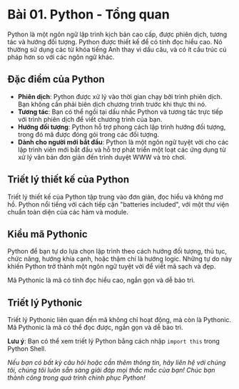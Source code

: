 # Bài 01. Python - Tổng quan

Python là một ngôn ngữ lập trình kịch bản cao cấp, được phiên dịch, tương tác và hướng đối tượng. Python được thiết kế để có tính đọc hiểu cao. Nó thường sử dụng các từ khóa tiếng Anh thay vì dấu câu, và có ít cấu trúc cú pháp hơn so với các ngôn ngữ khác.

## Đặc điểm của Python

- **Phiên dịch**: Python được xử lý vào thời gian chạy bởi trình phiên dịch. Bạn không cần phải biên dịch chương trình trước khi thực thi nó.
- **Tương tác**: Bạn có thể ngồi tại dấu nhắc Python và tương tác trực tiếp với trình phiên dịch để viết chương trình của bạn.
- **Hướng đối tượng**: Python hỗ trợ phong cách lập trình hướng đối tượng, trong đó mã được đóng gói trong các đối tượng.
- **Dành cho người mới bắt đầu**: Python là một ngôn ngữ tuyệt vời cho các lập trình viên mới bắt đầu và hỗ trợ phát triển một loạt các ứng dụng từ xử lý văn bản đơn giản đến trình duyệt WWW và trò chơi.

## Triết lý thiết kế của Python

Triết lý thiết kế của Python tập trung vào đơn giản, đọc hiểu và không mơ hồ. Python nổi tiếng với cách tiếp cận "batteries included", với một thư viện chuẩn toàn diện của các hàm và module.

## Kiểu mã Pythonic

Python để bạn tự do lựa chọn lập trình theo cách hướng đối tượng, thủ tục, chức năng, hướng khía cạnh, hoặc thậm chí là hướng logic. Những tự do này khiến Python trở thành một ngôn ngữ tuyệt vời để viết mã sạch và đẹp.

Mã Pythonic là mã có tính đọc hiểu cao, ngắn gọn và dễ bảo trì.

## Triết lý Pythonic

Triết lý Pythonic liên quan đến mã không chỉ hoạt động, mà còn là Pythonic. Mã Pythonic là mã có thể đọc được, ngắn gọn và dễ bảo trì.

**Lưu ý**: Bạn có thể xem triết lý Python bằng cách nhập `import this` trong Python Shell.

*Nếu bạn có bất kỳ câu hỏi hoặc cần thêm thông tin, hãy liên hệ với chúng tôi, chúng tôi luôn sẵn sàng giải đáp mọi thắc mắc của bạn! Chúc bạn thành công trong quá trình chinh phục Python!*
